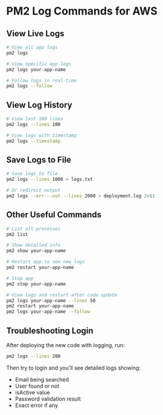 # PM2 Log Commands for AWS

## View Live Logs

```bash
# View all app logs
pm2 logs

# View specific app logs
pm2 logs your-app-name

# Follow logs in real-time
pm2 logs --follow
```

## View Log History

```bash
# View last 100 lines
pm2 logs --lines 100

# View logs with timestamp
pm2 logs --timestamp
```

## Save Logs to File

```bash
# Save logs to file
pm2 logs --lines 1000 > logs.txt

# Or redirect output
pm2 logs --err --out --lines 2000 > deployment.log 2>&1
```

## Other Useful Commands

```bash
# List all processes
pm2 list

# Show detailed info
pm2 show your-app-name

# Restart app to see new logs
pm2 restart your-app-name

# Stop app
pm2 stop your-app-name

# View logs and restart after code update
pm2 logs your-app-name --lines 50
pm2 restart your-app-name
pm2 logs your-app-name --follow
```

## Troubleshooting Login

After deploying the new code with logging, run:

```bash
pm2 logs --lines 200
```

Then try to login and you'll see detailed logs showing:
- Email being searched
- User found or not
- isActive value
- Password validation result
- Exact error if any

